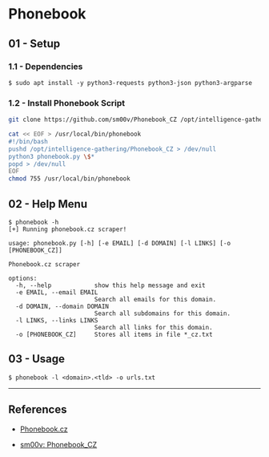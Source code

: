 # Phonebook

## 01 - Setup

### 1.1 - Dependencies

```
$ sudo apt install -y python3-requests python3-json python3-argparse
```

### 1.2 - Install Phonebook Script

```bash
git clone https://github.com/sm00v/Phonebook_CZ /opt/intelligence-gathering/Phonebook_CZ

cat << EOF > /usr/local/bin/phonebook
#!/bin/bash
pushd /opt/intelligence-gathering/Phonebook_CZ > /dev/null
python3 phonebook.py \$*
popd > /dev/null
EOF
chmod 755 /usr/local/bin/phonebook
```

## 02 - Help Menu

```
$ phonebook -h
[+] Running phonebook.cz scraper!

usage: phonebook.py [-h] [-e EMAIL] [-d DOMAIN] [-l LINKS] [-o [PHONEBOOK_CZ]]

Phonebook.cz scraper

options:
  -h, --help            show this help message and exit
  -e EMAIL, --email EMAIL
                        Search all emails for this domain.
  -d DOMAIN, --domain DOMAIN
                        Search all subdomains for this domain.
  -l LINKS, --links LINKS
                        Search all links for this domain.
  -o [PHONEBOOK_CZ]     Stores all items in file *_cz.txt

```

## 03 - Usage

```
$ phonebook -l <domain>.<tld> -o urls.txt
```

---
## References

- [Phonebook.cz](https://phonebook.cz)

- [sm00v: Phonebook_CZ](https://github.com/sm00v/Phonebook_CZ)